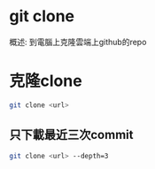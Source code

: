 # git clone

概述: 到電腦上克隆雲端上github的repo

# 克隆clone

```bash
git clone <url>
```

## 只下載最近三次commit

```bash
git clone <url> --depth=3
```
